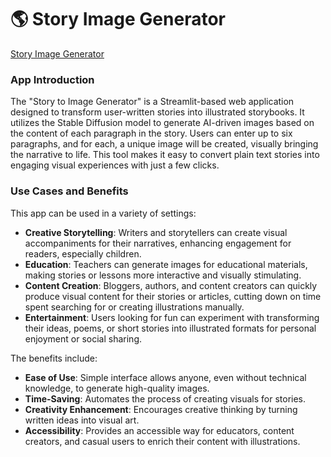 # :earth_americas: Story Image Generator


[Story Image Generator](https://colab.research.google.com/drive/14o50hfO4eGWL47h2B4W_yUejPf_4fSYd?usp=sharing)


### App Introduction

The "Story to Image Generator" is a Streamlit-based web application designed to transform user-written stories into illustrated storybooks. It utilizes the Stable Diffusion model to generate AI-driven images based on the content of each paragraph in the story. Users can enter up to six paragraphs, and for each, a unique image will be created, visually bringing the narrative to life. This tool makes it easy to convert plain text stories into engaging visual experiences with just a few clicks.

### Use Cases and Benefits

This app can be used in a variety of settings:
- **Creative Storytelling**: Writers and storytellers can create visual accompaniments for their narratives, enhancing engagement for readers, especially children.
- **Education**: Teachers can generate images for educational materials, making stories or lessons more interactive and visually stimulating.
- **Content Creation**: Bloggers, authors, and content creators can quickly produce visual content for their stories or articles, cutting down on time spent searching for or creating illustrations manually.
- **Entertainment**: Users looking for fun can experiment with transforming their ideas, poems, or short stories into illustrated formats for personal enjoyment or social sharing.

The benefits include:
- **Ease of Use**: Simple interface allows anyone, even without technical knowledge, to generate high-quality images.
- **Time-Saving**: Automates the process of creating visuals for stories.
- **Creativity Enhancement**: Encourages creative thinking by turning written ideas into visual art.
- **Accessibility**: Provides an accessible way for educators, content creators, and casual users to enrich their content with illustrations.
